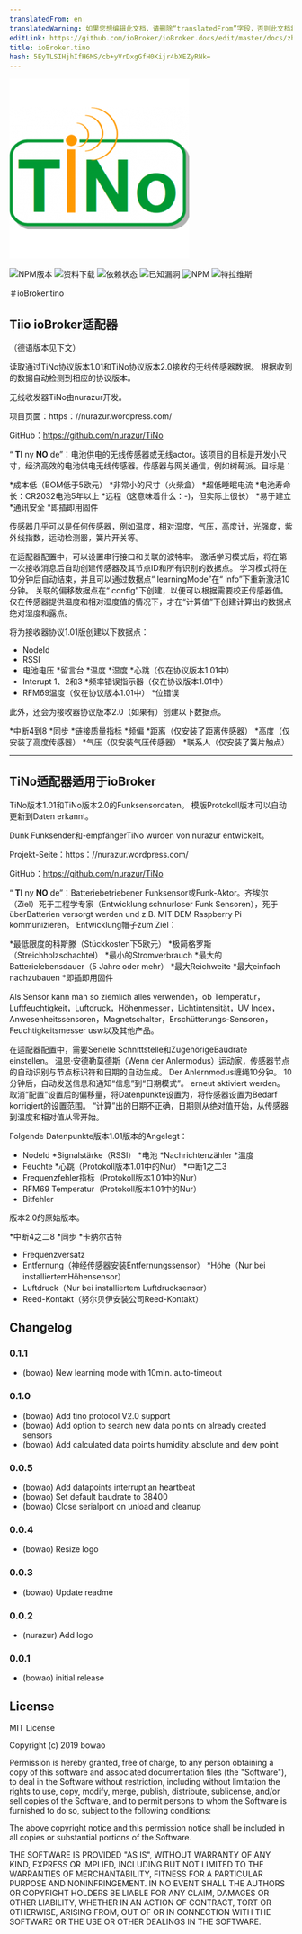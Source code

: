 ```yaml
---
translatedFrom: en
translatedWarning: 如果您想编辑此文档，请删除“translatedFrom”字段，否则此文档将再次自动翻译
editLink: https://github.com/ioBroker/ioBroker.docs/edit/master/docs/zh-cn/adapterref/iobroker.tino/README.md
title: ioBroker.tino
hash: 5EyTLSIHjhIfH6MS/cb+yVrDxgGfH0Kijr4bXEZyRNk=
---
```

![商标](../../../en/adapterref/iobroker.tino/admin/tino.png)

![NPM版本](http://img.shields.io/npm/v/iobroker.tino.svg)
![资料下载](https://img.shields.io/npm/dm/iobroker.tino.svg)
![依赖状态](https://img.shields.io/david/bowao/iobroker.tino.svg)
![已知漏洞](https://snyk.io/test/github/bowao/ioBroker.tino/badge.svg)
![NPM](https://nodei.co/npm/iobroker.tino.png?downloads=true)
![特拉维斯](http://img.shields.io/travis/bowao/ioBroker.tino/master.svg)

＃ioBroker.tino
## Tiio ioBroker适配器
（德语版本见下文）

读取通过TiNo协议版本1.01和TiNo协议版本2.0接收的无线传感器数据。
根据收到的数据自动检测到相应的协议版本。

无线收发器TiNo由nurazur开发。

项目页面：https：//nurazur.wordpress.com/

GitHub：https://github.com/nurazur/TiNo

“ **TI** ny **NO** de”：电池供电的无线传感器或无线actor。该项目的目标是开发小尺寸，经济高效的电池供电无线传感器。传感器与网关通信，例如树莓派。目标是：

*成本低（BOM低于5欧元）
*非常小的尺寸（火柴盒）
*超低睡眠电流
*电池寿命长：CR2032电池5年以上
*远程（这意味着什么：-)，但实际上很长）
*易于建立
*通讯安全
*即插即用固件

传感器几乎可以是任何传感器，例如温度，相对湿度，气压，高度计，光强度，紫外线指数，运动检测器，簧片开关等。

在适配器配置中，可以设置串行接口和关联的波特率。
激活学习模式后，将在第一次接收消息后自动创建传感器及其节点ID和所有识别的数据点。
学习模式将在10分钟后自动结束，并且可以通过数据点“ learningMode”在“ info”下重新激活10分钟。
关联的偏移数据点在“ config”下创建，以便可以根据需要校正传感器值。
仅在传感器提供温度和相对湿度值的情况下，才在“计算值”下创建计算出的数据点绝对湿度和露点。

将为接收器协议1.01版创建以下数据点：

* NodeId
* RSSI
* 电池电压
*留言台
*温度
*湿度
*心跳（仅在协议版本1.01中）
* Interupt 1、2和3
*频率错误指示器（仅在协议版本1.01中）
* RFM69温度（仅在协议版本1.01中）
*位错误

此外，还会为接收器协议版本2.0（如果有）创建以下数据点。

*中断4到8
*同步
*链接质量指标
*频偏
*距离（仅安装了距离传感器）
*高度（仅安装了高度传感器）
*气压（仅安装气压传感器）
*联系人（仅安装了簧片触点）

-------------------------------------------------------------------------------------------

## TiNo适配器适用于ioBroker
TiNo版本1.01和TiNo版本2.0的Funksensordaten。
模版Protokoll版本可以自动更新到Daten erkannt。

Dunk Funksender和-empfängerTiNo wurden von nurazur entwickelt。

Projekt-Seite：https：//nurazur.wordpress.com/

GitHub：https://github.com/nurazur/TiNo

“ **TI** ny **NO** de”：Batteriebetriebener Funksensor或Funk-Aktor。齐埃尔（Ziel）死于工程学专家（Entwicklung schnurloser Funk Sensoren），死于überBatterien versorgt werden und z.B. MIT DEM Raspberry Pi kommunizieren。 Entwicklung帽子zum Ziel：

*最低限度的科斯滕（Stückkosten下5欧元）
*极简格罗斯（Streichholzschachtel）
*最小的Stromverbrauch
*最大的Batterielebensdauer（5 Jahre oder mehr）
*最大Reichweite
*最大einfach nachzubauen
*即插即用固件

Als Sensor kann man so ziemlich alles verwenden，ob Temperatur，Luftfeuchtigkeit，Luftdruck，Höhenmesser，Lichtintensität，UV Index，Anwesenheitssensoren，Magnetschalter，Erschütterungs-Sensoren，Feuchtigkeitsmesser usw以及其他产品。

在适配器配置中，需要Serielle Schnittstelle和ZugehörigeBaudrate einstellen。
温恩·安德勒莫德斯（Wenn der Anlermodus）运动家，传感器节点的自动识别与节点标识符和日期的自动生成。
Der Anlernmodus缠绳10分钟。 10分钟后，自动发送信息和通知“信息”到“日期模式”。 erneut aktiviert werden。
取消“配置”设置后的偏移量，将Datenpunkte设置为，将传感器设置为Bedarf korrigiert的设置范围。
“计算”出的日期不正确，日期则从绝对值开始，从传感器到温度和相对值从零开始。

Folgende Datenpunkte版本1.01版本的Angelegt：

* NodeId
*Signalstärke（RSSI）
*电池
*Nachrichtenzähler
*温度
* Feuchte
*心跳（Protokoll版本1.01中的Nur）
*中断1之二3
* Frequenzfehler指标（Protokoll版本1.01中的Nur）
* RFM69 Temperatur（Protokoll版本1.01中的Nur）
* Bitfehler

版本2.0的原始版本。

*中断4之二8
*同步
*卡纳尔古特
* Frequenzversatz
* Entfernung（神经传感器安装Entfernungssensor）
*Höhe（Nur bei installiertemHöhensensor）
* Luftdruck（Nur bei installiertem Luftdrucksensor）
* Reed-Kontakt（努尔贝伊安装公司Reed-Kontakt）

## Changelog
### 0.1.1
- (bowao) New learning mode with 10min. auto-timeout

### 0.1.0
- (bowao) Add tino protocol V2.0 support
- (bowao) Add option to search new data points on already created sensors
- (bowao) Add calculated data points humidity_absolute and dew point

### 0.0.5
- (bowao) Add datapoints interrupt an heartbeat
- (bowao) Set default baudrate to 38400
- (bowao) Close serialport on unload and cleanup

### 0.0.4
- (bowao) Resize logo

### 0.0.3
- (bowao) Update readme

### 0.0.2
- (nurazur) Add logo

### 0.0.1
- (bowao) initial release

## License
MIT License

Copyright (c) 2019 bowao

Permission is hereby granted, free of charge, to any person obtaining a copy
of this software and associated documentation files (the "Software"), to deal
in the Software without restriction, including without limitation the rights
to use, copy, modify, merge, publish, distribute, sublicense, and/or sell
copies of the Software, and to permit persons to whom the Software is
furnished to do so, subject to the following conditions:

The above copyright notice and this permission notice shall be included in all
copies or substantial portions of the Software.

THE SOFTWARE IS PROVIDED "AS IS", WITHOUT WARRANTY OF ANY KIND, EXPRESS OR
IMPLIED, INCLUDING BUT NOT LIMITED TO THE WARRANTIES OF MERCHANTABILITY,
FITNESS FOR A PARTICULAR PURPOSE AND NONINFRINGEMENT. IN NO EVENT SHALL THE
AUTHORS OR COPYRIGHT HOLDERS BE LIABLE FOR ANY CLAIM, DAMAGES OR OTHER
LIABILITY, WHETHER IN AN ACTION OF CONTRACT, TORT OR OTHERWISE, ARISING FROM,
OUT OF OR IN CONNECTION WITH THE SOFTWARE OR THE USE OR OTHER DEALINGS IN THE
SOFTWARE.